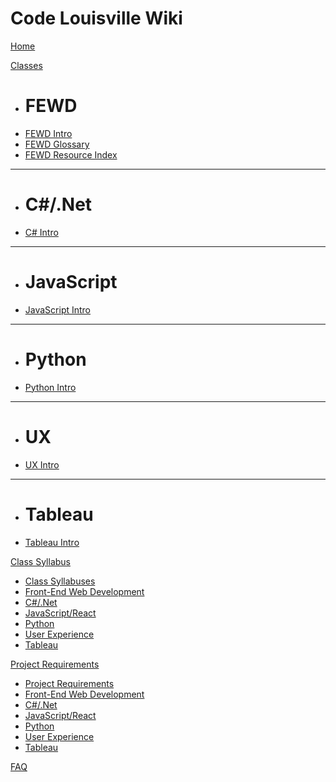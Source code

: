 # Code Louisville Wiki

[Home](index.md)

[Classes]() <!-- First link must be left blank with a blank line between it and the options for drop-down menu to work -->

  * # FEWD
  * [FEWD Intro](./classInfo/fewd/fewd.md)
  * [FEWD Glossary](./classInfo/fewd/Glossary.md)
  * [FEWD Resource Index](./classInfo/fewd/Resource-Index.md)
  - - - -
  * # C#/.Net
  * [C# Intro](./classInfo/cSharp/cSharp.md)
  - - - -
  * # JavaScript
  * [JavaScript Intro](./classInfo/javaScript/javaScript.md)
  - - - -
  * # Python
  * [Python Intro](./classInfo/python/python.md)
  - - - -
  * # UX
  * [UX Intro](./classInfo/ux/ux.md)
  - - - -
  * # Tableau
  * [Tableau Intro](./classInfo/tableau/tableau.md)

[Class Syllabus]() <!-- First link must be left blank for drop-down menu to work -->

  * [Class Syllabuses](./syllabus/Syllabus.md)
  * [Front-End Web Development](./syllabus/fewdSyllabus.md)
  * [C#/.Net](./syllabus/cSharpSyllabus.md)
  * [JavaScript/React](./syllabus/jsSyllabus.md)
  * [Python](./syllabus/pythonSyllabus.md)
  * [User Experience](./syllabus/uxSyllabus.md)
  * [Tableau](./syllabus/tableau.md)

[Project Requirements]() <!-- First link must be left blank for drop-down menu to work -->

  * [Project Requirements](./projectRequirements/projectRequirements.md)
  * [Front-End Web Development](./projectRequirements/fewdSyllabusProject.md)
  * [C#/.Net](./projectRequirements/cSharpSyllabusProject.md)
  * [JavaScript/React](./projectRequirements/jsSyllabusProject.md)
  * [Python](./projectRequirements/pythonSyllabusProject.md)
  * [User Experience](./projectRequirements/uxSyllabusProject.md)
  * [Tableau](./projectRequirements/tableauProject.md)

[FAQ](./faq.md)